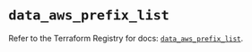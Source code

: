 # `data_aws_prefix_list`

Refer to the Terraform Registry for docs: [`data_aws_prefix_list`](https://registry.terraform.io/providers/hashicorp/aws/6.11.0/docs/data-sources/prefix_list).
